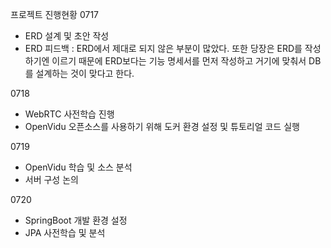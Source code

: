 프로젝트 진행현황
0717
- ERD 설계 및 초안 작성
- ERD 피드백 : ERD에서 제대로 되지 않은 부분이 많았다. 또한 당장은 ERD를 작성하기엔 이르기 때문에 ERD보다는 기능 명세서를 먼저 작성하고 거기에 맞춰서 DB를 설계하는 것이 맞다고 한다.

0718
- WebRTC 사전학습 진행
- OpenVidu 오픈소스를 사용하기 위해 도커 환경 설정 및 튜토리얼 코드 실행

0719
- OpenVidu 학습 및 소스 분석
- 서버 구성 논의

0720
- SpringBoot 개발 환경 설정
- JPA 사전학습 및 분석
